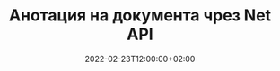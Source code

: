 ---
############################# Static ############################
layout: "product"
date: 2022-02-23T12:00:00+02:00
draft: false

product: "Annotation"
product_tag: "annotation"
platform: "Net"
platform_tag: "net"

############################# Head ############################
head_title: "API за анотация на Net Document | Преглед и анотиране на PDF Word Excel PPTX изображения"
head_description: "API за анотация на Net Document. Преглеждайте, маркирайте, коментирайте и коментирайте PDF Word DOCX, Excel XLSX, PPTX, EML EMLX, VSS VSD, OTP, CAD и файлови формати с изображения."

############################# Header ##########################
title: "Анотация на документа чрез Net API"
description: "Създавайте нетни приложения с възможности за преглед и анотиране на PDF, HTML, MS Office и други формати на документи, без да инсталирате външен софтуер."
button:
    enable: true
    icon: "fas fa-arrow-down"
    label: "Изтеглете безплатна пробна версия"
    link: "https://downloads.groupdocs.com/annotation/net"

############################# SubMenu #########################
submenu:
    enable: true
    
    left:
        img_alt: "GroupDocs.Annotation for Net"
        image: "https://www.groupdocs.cloud/templates/groupdocs/images/product-logos/groupdocs-annotation-net.png"
        product: "GroupDocs.Annotation"
        platform: "Net"

    middle:
        button:
            # button loop
            - link: "#features"
              text: "Характеристика"

            # button loop
            - link: "https://products.groupdocs.app/annotation"
              text: "Демонстрации на живо"

            # button loop
            - link: "https://purchase.groupdocs.com/pricing/annotation/net"
              text: "Ценообразуване"

    right:
        link_download: "https://downloads.groupdocs.com/annotation"
        link_learn: "https://docs.groupdocs.com/annotation/net/"
        link_buy: "https://purchase.groupdocs.com"

############################# Overview ############################
overview:
    enable: true
    content: |
      GroupDocs.Annotation Net API е продукт, който ви позволява да работите с анотации в документи на различни платформи и операционни системи, като Android, MacOS, Linux, Windows. GroupDocs.Annotation предоставя библиотека с прост API, който дава много предимства: например, ако трябва да запазите поверителността на данните или да изберете колко енергия ви е необходима, за да работите с библиотеката, или частично да промените работата с анотации, библиотеката е много лек и гъвкав.

      GroupDocs.Annotation for Net API ви позволява да работите с различни типове анотации, което включва: текст, полилиния, област, подчертаване, точка, воден знак, стрелка, елипса, замяна на текст, разстояние, текстово поле, редакция на ресурси и т.н. И поддържа повечето популярни формати на документи като: PDF, HTML, Microsoft Office Word, електронни таблици на Excel, презентации на PowerPoint, Visio, имейли на Outlook, изображения, метафайлове, CAD чертежи и различни други формати. API предоставя възможност за получаване на миниатюри на страници на документи и поддържа импортиране и експортиране на анотация към и от PDF файлове.

      С помощта на библиотеката можете да добавяте, редактирате, извличате и изтривате анотации от документи, да завъртате документи, да променяте решения за миниатюри и това не е пълен списък на всички възможности. Той също така предлага изчерпателен набор от обекти с данни за персонализиране на свойствата на анотацията според вашите изисквания във всички поддържани формати на документи.

      Работата с GroupDocs.Annotation for Net API е много проста и се състои само от няколко основни стъпки. Първо трябва да настроите лиценз, след това да изберете файла, с който искате да работите, след това да манипулирате по някакъв начин с анотациите на документа (изтриване/редактиране/извличане/изтриване) и да запишете резултата. За повече информация, моля, вижте продуктовата документация или нашия набор от примери.
      
      GroupDocs.Annotation се актуализира редовно и осигурява поддръжка за своите клиенти, винаги сте добре дошли да ни зададете въпроси или да изпратите вашите идеи или да ни кажете за вашите нужди от нещо ново и ние с удоволствие ще го внедрим в нашите нови версии.
    tabs:
      enable: true
      
      ## TAB ONE ##
      tab_one:
        description: |
          Следва общ преглед на GroupDocs.Annotation за Net:
      
        right:
          enable: true
          icon: "fab fa-html5"
          title:  Преглед
          content: |
            * Добавяне на анотации
            * Експортиране на анотации 
            * Импортиране на анотации
            * Коментари, базирани на отговор
            * Съвместимост с анотация
      
      ## TAB TWO ##
      tab_two:
        description: |
          GroupDocs.Annotation for Net поддържа всички популярни [файлови формати на документи](https://docs.groupdocs.com/annotation/Net/supported-document-formats/), включително: Microsoft Office, PDF, изображения и много други.

        left:
          enable: true
          table:
            # table loop
            - title: "Microsoft Office Formats"
              content: |
                * **Word**: [DOC](/annotation/net/doc/), [DOCX](/annotation/net/docx/), [DOCM](/annotation/net/docm/), [DOT](/annotation/net/dot/), [DOTX](/annotation/net/dotx/), [RTF](/annotation/net/rtf/)
                * **Excel**: [XLS](/annotation/net/xls/), [XLSX](/annotation/net/xlsx/), [XLSB](/annotation/net/xlsb/), [XLSM](/annotation/net/xlsm/)
                * **PowerPoint**: [PPT](/annotation/net/ppt/), [PPTX](/annotation/net/pptx/), [PPS](/annotation/net/pps/), [PPSX](/annotation/net/ppsx/), [POTM](/annotation/net/potm/), [POTX](/annotation/net/potx/), [PPSM](/annotation/net/ppsm/), [PPTM](/annotation/net/pptm/), [WMF](/annotation/net/wmf/), [EMF](/annotation/net/emf/)
                * **Outlook**: [EML](/annotation/net/eml/), [EMLX](/annotation/net/emlx/), [MSG](/annotation/net/msg/)
                * **Visio**: [VSS](/annotation/net/vss/), [VST](/annotation/net/vst/), [VSD](/annotation/net/vsd/), [VSDX](/annotation/net/vsdx/), [VSX](/annotation/net/vsx/)

        right:
          enable: true
          table:
            # table loop
            - title: "Other Formats"
              content: |
                * **Portable**: [PDF](/annotation/net/pdf/) (PDF/A-1a, PDF/A-1b, PDF/A-2a)
                * **OpenDocument**: [ODT](/annotation/net/odt/), [ODS](/annotation/net/ods/), [ODP](/annotation/net/odp/)
                * **Images**: [BMP](/annotation/net/bmp/), [JPG](/annotation/net/jpg/), [JPEG](/annotation/net/jpeg/), [TIFF](/annotation/net/tiff/), [TIF](/annotation/net/tif/), [PNG](/annotation/net/png/), [GIF](/annotation/net/gif/), [DCM](/annotation/net/dcm/), [DICOM](/annotation/net/dicom/)
                * **AutoCAD**: [DWG](/annotation/net/dwg/), [DXF](/annotation/net/dxf/), [CAD](/annotation/net/cad/)
                * **Other**: [HTM](/annotation/net/htm/), [HTML](/annotation/net/html/), [CSV](/annotation/net/csv/), [DJVU](/annotation/net/djvu/), [OTP](/annotation/net/otp/), [OTT](/annotation/net/ott/)

      ## TAB THREE ##
      tab_three:
        description: |
          GroupDocs.Annotation for Net поддържа следните операционни системи, рамки и мениджъри на пакети:
        
        left:
          enable: true
          table:
            # table loop
            - icon: "fab fa-windows"
              title:  Операционна система
              content: |
                * Windows Desktop (x86 & x64)
                * Windows Server (x86 & x64)
                * Windows Azure
                * Linux
                * MacOS

            # table loop
            - icon: "fas fa-code"
              title:  Поддържани рамки
              content: |
                * .NET Standard 2.0
                * .NET Framework 2.0 or higher
                * .NET Core 2.0 or higher
                * Mono Framework 1.2 or higher

        right:
          enable: true
          table:
            # table loop
            - icon: "fas fa-box"
              title:  Мениджър на пакети
              content: |
                * NuGet
            
            # table loop
            - icon: "fas fa-tools"
              title:  Среди за разработка
              content: |
                * Microsoft Visual Studio
                * Xamarin.Android
                * Xamarin.IOS
                * Xamarin.Mac
                * MonoDevelop

############################# Features ############################
features:
    enable: true
    title: GroupDocs.Анотация за мрежови функции

    feature:
      # feature loop
      - icon: "fas fa-copy"
        link: "https://docs.groupdocs.com/annotation/net/basic-usage/"
        content: Добавяне, редактиране и премахване на анотации и отговори

      # feature loop
      - icon: "fas fa-eye"
        link: "https://docs.groupdocs.com/annotation/net/export-annotations/"
        content: Експортиране на анотации към документ

      # feature loop
      - icon: "fas fa-bolt"
        link: "https://docs.groupdocs.com/annotation/net/evaluation-limitations-and-licensing-of-groupdocs-annotation/"
        content: Измерен лиценз – контролирано фактуриране чрез плащане според използването на API
      
      # feature loop
      - icon: "fas fa-code"
        link: "https://docs.groupdocs.com/annotation/net/extract-annotations-from-document/"
        content: Единично извикване на функция за извличане на всички анотации на документ

      # feature loop
      - icon: "fas fa-cloud"
        link: "https://docs.groupdocs.com/annotation/net/add-point-annotation/"
        content: Присвояване на стойност на анотация на точка или преместване на съществуваща стойност на точка

      # feature loop
      - icon: "fas fa-remove-format"
        link: "https://docs.groupdocs.com/annotation/net/add-link-annotation/"
        content: Добавете анотация за връзка към PDF, Word и PowerPoint слайдове

      # feature loop
      - icon: "fas fa-comment-slash"
        link: "https://docs.groupdocs.com/annotation/net/basic-usage/"
        content: Задайте цвят на фона на анотация или премахнете всички анотации от документа

      # feature loop
      - icon: "fas fa-border-all"
        link: "https://docs.groupdocs.com/annotation/net/generate-document-pages-preview/"
        content: Анотирайте PDF файлове с точност – Вземете представяне на изображения на PDF документ и визуализации на страници в кеша

      # feature loop
      - icon: "fas fa-wrench"
        link: "https://docs.groupdocs.com/annotation/net/import-annotations/"
        content: Вземете текстови координати на текстова анотация в представяне на изображение на документ

      # feature loop
      - icon: "fas fa-columns"
        link: "https://docs.groupdocs.com/annotation/net/add-area-annotation/"
        content: Свързване на потребителски коментари към анотация на области и поддръжка за вложени коментари

      # feature loop
      - icon: "fas fa-file-word"
        link: "https://docs.groupdocs.com/annotation/net/add-arrow-annotation/"
        content: Използвайте анотация със стрелка за насочване към конкретно съдържание

      # feature loop
      - icon: "fas fa-envelope"
        link: "https://docs.groupdocs.com/annotation/net/add-distance-annotation/"
        content: Използвайте анотация за разстояние, за да начертаете линия, която представлява разстоянието между обектите

      # feature loop
      - icon: "fas fa-print"
        link: "https://docs.groupdocs.com/annotation/net/add-point-annotation/"
        content: Анотация, базирана на точки, която при щракване отваря прозорец за добавяне на коментари

      # feature loop
      - icon: "fas fa-file-archive"
        link: "https://docs.groupdocs.com/annotation/net/add-polyline-annotation/"
        content: Създайте свързана последователност от линейни сегменти, създадени като анотация за полилиния

      # feature loop
      - icon: "fas fa-lock"
        link: "https://docs.groupdocs.com/annotation/net/add-ellipse-annotation/"
        content: Създавайте сегменти от права линия, дъгови сегменти или комбинация от двете

      # feature loop
      - icon: "fas fa-file-code"
        link: "https://docs.groupdocs.com/annotation/net/add-area-annotation/"
        content: Маркирайте областите на документа, предложени за редактиране
      
      # feature loop
      - icon: "fas fa-fill-drip"
        link: "https://docs.groupdocs.com/annotation/net/add-image-annotation/"
        content: Добавете анотация към изображение към PDF, диаграми, Word, Excel, презентации и изображения

      # feature loop
      - icon: "fas fa-file-excel"
        link: "https://docs.groupdocs.com/annotation/net/add-annotation-to-the-document/"
        content: Добавяне на текстово поле и базиран на текст печат или воден знак в документа

      # feature loop
      - icon: "fas fa-heading"
        link: "https://docs.groupdocs.com/annotation/net/add-annotation-to-the-document/"
        content: Зачертайте, подчертайте или заменете конкретен текст в документ

      # feature loop
      - icon: "fas fa-project-diagram"
        link: "https://docs.groupdocs.com/annotation/net/update-annotations/"
        content: Преоразмерете анотацията, като зададете нови параметри за височина и ширина

      # feature loop
      - icon: "fas fa-cube"
        link: "https://docs.groupdocs.com/annotation/net/generate-document-pages-preview/"
        content: Вземете миниатюри на страниците на документа. Управлявайте разнообразие от анотирани документи за изображения и диаграми

      # feature loop
      - icon: "fab fa-uncharted"
        link: "https://docs.groupdocs.com/annotation/net/export-annotations/"
        content: Експортирайте анотации към и работете с многостранични TIFF файлове
  
      # feature loop
      - icon: "fab fa-uncharted"
        link: "https://docs.groupdocs.com/annotation/net/add-watermark-annotation/"
        content: Регулиране на вертикално и хоризонтално подравняване за анотация на воден знак
  
      # feature loop
      - icon: "fab fa-uncharted"
        link: "https://docs.groupdocs.com/annotation/net/add-text-field-annotation/"
        content: Добавяне на хоризонтално подравняване на текст за текстово поле

      # feature loop
      - icon: "fab fa-uncharted"
        link: "https://docs.groupdocs.com/annotation/net/document-text-info/"
        content: Получаване на информация за текстовите редове на документа (текст, ширина, височина, отстъпи)

    more_feature:
      # more_feature_loop
      - title: Поддръжка за множество типове анотации
        content: |
          GroupDocs.Annotation за .NET ви позволява да работите с различни видове анотации. Това дава свобода и лекота на комуникация, докато си сътрудничите с вашия екип по задачи. Можете да използвате анотации, като анотация на площ (маркиране на област като правоъгълник и добавяне на бележки към нея), анотация на точка (залепване на коментари във всяка точка на документа), текстова анотация (добавяне на коментар към избран текст), анотация зачертаване/подчертаване ( приложен към абзац), анотация на полилиния (начертайте форми и линии със свободна ръка), анотация със стрелка (показател със стрелка с прикачени коментари), анотация на елипса (показване на текст вътре в елипсата), анотация на разстояние (начертайте линия, която представлява разстоянието между обектите), връзка анотация (добавяне на уеб връзки към поддържани формати на документи) и анотация на воден знак (текстов печат или воден знак могат да бъдат добавени в документа).

          ```cs
          // Initialize list of AnnotationInfo
          List<AnnotationInfo> annotations = new List<AnnotationInfo>();
          // Initialize text annotation
          AnnotationInfo textAnnotation = new AnnotationInfo
          {
            Box = new Rectangle((float)265.44, (float)153.86, 206, 36), Type = AnnotationType.Text 
          };
          // Add annotation to list
          annotations.Add(textAnnotation);
          // Get input file stream
          Stream inputFile = new FileStream("D:/input.pdf", FileMode.Open, File
          .ReadWrite);
          // Export annotation and save output file
          CommonUtilities.SaveOutputDocument(inputFile, annotations, DocumentType.Pdf);
          ```

############################# Support ############################
support:
    enable: true

############################# Solutions ############################
solutions:
    enable: true
    title: GroupDocs.Annotation предлага API за преглед на документи за други популярни среди за разработка

    solution:
        # solution loop
        - img_alt: "GroupDocs.Annotation for Java"
          image: "https://www.groupdocs.cloud/templates/groupdocs/images/product-logos/groupdocs-annotation-java.png"
          product: "GroupDocs.Annotation"
          platform: "Java"
          link: "/annotation/java/"

############################# Back to top ###############################
back_to_top:
  enable: true
---